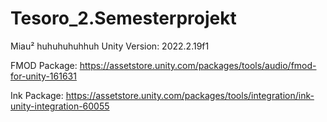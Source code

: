 # Tesoro_2.Semesterprojekt
Miau²
 huhuhuhuhhuh
Unity Version: 2022.2.19f1

FMOD Package: https://assetstore.unity.com/packages/tools/audio/fmod-for-unity-161631

Ink Package: https://assetstore.unity.com/packages/tools/integration/ink-unity-integration-60055